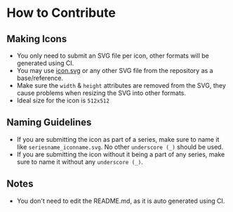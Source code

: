 # How to Contribute

## Making Icons
* You only need to submit an SVG file per icon, other formats will be generated using CI.
* You may use [icon.svg](icon.svg) or any other SVG file from the repository as a base/reference.
* Make sure the `width` & `height` attributes are removed from the SVG, they cause problems when resizing the SVG into other formats.
* Ideal size for the icon is `512x512`  

## Naming Guidelines
* If you are submitting the icon as part of a series, make sure to name it like `seriesname_iconname.svg`. No other `underscore (_)` should be used.
* If you are submitting the icon without it being a part of any series, make sure to name it without any `underscore (_)`.

## Notes
* You don't need to edit the README.md, as it is auto generated using CI.
